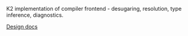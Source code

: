 K2 implementation of compiler frontend - desugaring, resolution, type inference, diagnostics.

[Design docs](../../docs/fir/fir-basics.md)